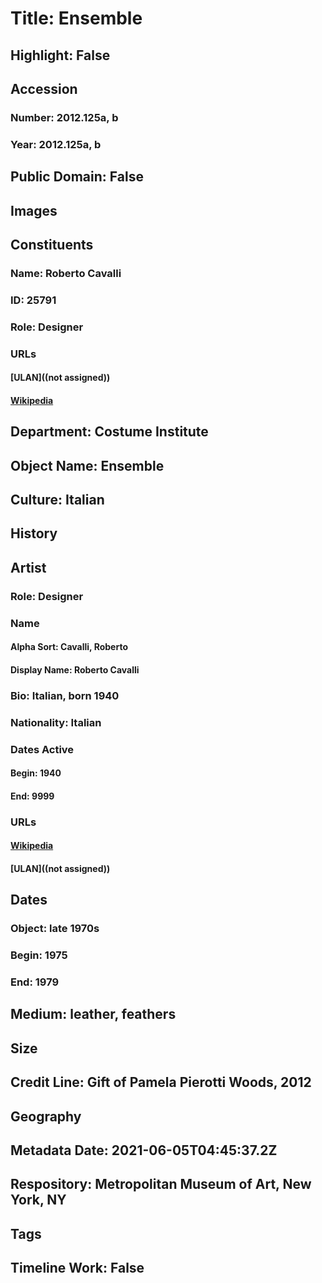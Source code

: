 # Title: Ensemble
## Highlight: False
## Accession
### Number: 2012.125a, b
### Year: 2012.125a, b
## Public Domain: False
## Images
## Constituents
### Name: Roberto Cavalli
### ID: 25791
### Role: Designer
### URLs
#### [ULAN]((not assigned))
#### [Wikipedia](https://www.wikidata.org/wiki/Q352539)
## Department: Costume Institute
## Object Name: Ensemble
## Culture: Italian
## History
## Artist
### Role: Designer
### Name
#### Alpha Sort: Cavalli, Roberto
#### Display Name: Roberto Cavalli
### Bio: Italian, born 1940
### Nationality: Italian
### Dates Active
#### Begin: 1940
#### End: 9999
### URLs
#### [Wikipedia](https://www.wikidata.org/wiki/Q352539)
#### [ULAN]((not assigned))
## Dates
### Object: late 1970s
### Begin: 1975
### End: 1979
## Medium: leather, feathers
## Size
## Credit Line: Gift of Pamela Pierotti Woods, 2012
## Geography
## Metadata Date: 2021-06-05T04:45:37.2Z
## Respository: Metropolitan Museum of Art, New York, NY
## Tags
## Timeline Work: False